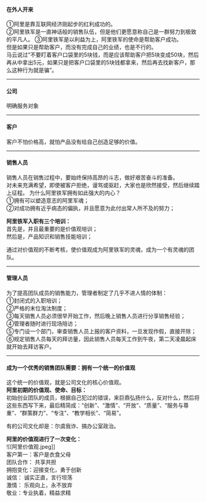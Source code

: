 #### 在外人开来
①阿里是靠互联网经济刚起步的红利成功的。        
②阿里铁军是一直神话般的销售队伍，但是他们更愿意称自己是一群努力到极致的平凡人。   ③阿里铁军是以利益为上，阿里铁军的使命是帮助客户成功。        
但是如果只是帮助客户，而没有完成自己的业绩，也是不行的。      
马云说过“不要盯着客户口袋里的5块钱，而是应该帮助客户把5块变成50块，然后再从中拿出5元，如果只是把客户口袋里的5块钱都拿来，然后再去找新客户，那么这种行为就是骗”。
****
#### 公司
明确服务对象
****
#### 客户
客户不怕价格高，就怕产品没有给自己创造足够的价值。
*****
#### 销售人员
销售人员在销售过程中，要始终保持高昂的斗志，做好艰苦奋斗的准备。       
对未来充满希望，即使被客户拒绝，谩骂或驱赶，大家也是欣然接受，然后继续踏上征程。    为什么阿里铁军拥有如此强大的内心？      
①拥有可以塑造意志的阿里军魂；       
②对成功拥有近乎病态的偏执，并且愿意为此付出常人所不及的努力；     
       
**阿里铁军入职有三个培训：**      
首先是，并且最重要的是价值观培训；       
然后是，产品知识和销售技能培训；     
     
通过对价值观的不断考核，使价值观成为阿里铁军的灵魂，成为一个有灵魂的团队。
****
#### 管理人员
为了提高团队成员的销售能力，管理者制定了几乎不进人情的体制：       
①封闭式的入职培训；        
②严格的末位淘汰制度；     
③每天销售人员必须很早开始工作，然后晚上销售人员进行分享销售经验；     
④管理者随时进行现场陪访；     
⑤专门设一个部门，审查销售人员上报的客户资料，一旦发现作假，直接开除；     
⑥规定销售人员每天的拜访量，因此销售人员每天工作到午夜，第二天凌晨起床就开始去拜访客户。
      
*****
#### 成为一个优秀的销售团队需要：拥有一个统一的价值观
这个统一的价值观，就是公司文化的核心价值观。    
**阿里初期的价值观、使命、目标：**         
初始创业团队的成员，根据自己犯过的错误，来巨鼎弘扬什么，反对什么，然后将这些东西写下来，最后精简成：“创新”、“激情”、“开放”、“质量”、“服务与尊重”、“群策群力”、“专注”、“教学相长”、“简易”。   
      
有的公司文化却是：尔虞我诈、搞办公室政治。      
     
**阿里的价值观进行了一次变化：**      
	![[阿里价值观.jpeg]]     
	客户第一：客户是衣食父母     
	团队合作：  共享共担     
	拥抱变化：迎接变化，勇于创新     
	诚信： 诚实正直，言行坦荡      
	激情： 乐观向上，永不放弃     
	敬业：专业执着，精益求精     
	